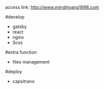 access link: http://www.minghiyang1998.com

#develop

- gatsby 
- react
- nginx
- Scss

#extra function
- files management

#deploy
- capsitrano